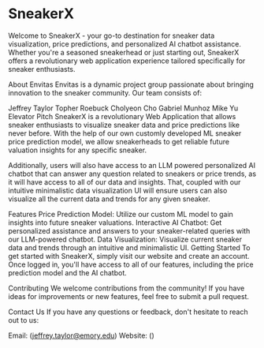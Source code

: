 # SneakerX

Welcome to SneakerX - your go-to destination for sneaker data visualization, price predictions, and personalized AI chatbot assistance. Whether you're a seasoned sneakerhead or just starting out, SneakerX offers a revolutionary web application experience tailored specifically for sneaker enthusiasts.

About Envitas
Envitas is a dynamic project group passionate about bringing innovation to the sneaker community. Our team consists of:

Jeffrey Taylor
Topher Roebuck
Cholyeon Cho
Gabriel Munhoz
Mike Yu
Elevator Pitch
SneakerX is a revolutionary Web Application that allows sneaker enthusiasts to visualize sneaker data and price predictions like never before. With the help of our own customly developed ML sneaker price prediction model, we allow sneakerheads to get reliable future valuation insights for any specific sneaker.

Additionally, users will also have access to an LLM powered personalized AI chatbot that can answer any question related to sneakers or price trends, as it will have access to all of our data and insights. That, coupled with our intuitive minimalistic data visualization UI will ensure users can also visualize all the current data and trends for any given sneaker.

Features
Price Prediction Model: Utilize our custom ML model to gain insights into future sneaker valuations.
Interactive AI Chatbot: Get personalized assistance and answers to your sneaker-related queries with our LLM-powered chatbot.
Data Visualization: Visualize current sneaker data and trends through an intuitive and minimalistic UI.
Getting Started
To get started with SneakerX, simply visit our website and create an account. Once logged in, you'll have access to all of our features, including the price prediction model and the AI chatbot.

Contributing
We welcome contributions from the community! If you have ideas for improvements or new features, feel free to submit a pull request.

Contact Us
If you have any questions or feedback, don't hesitate to reach out to us:

Email: (jeffrey.taylor@emory.edu)
Website: ()
